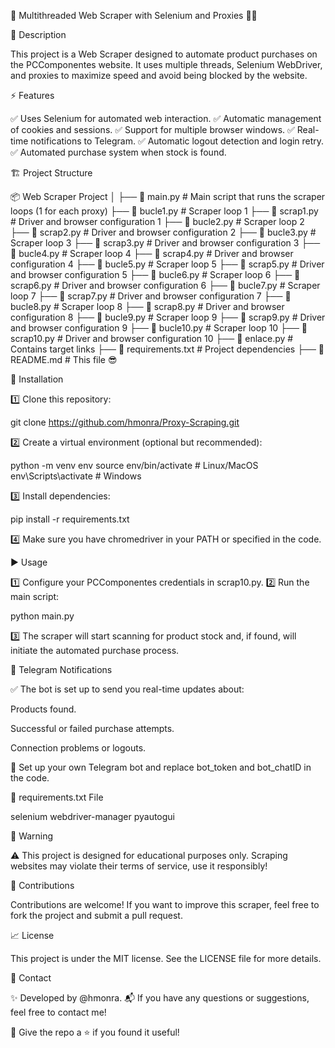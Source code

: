 🚀 Multithreaded Web Scraper with Selenium and Proxies 🕵️‍♀️

📌 Description

This project is a Web Scraper designed to automate product purchases on the PCComponentes website. It uses multiple threads, Selenium WebDriver, and proxies to maximize speed and avoid being blocked by the website.

⚡️ Features

✅ Uses Selenium for automated web interaction.
✅ Automatic management of cookies and sessions.
✅ Support for multiple browser windows.
✅ Real-time notifications to Telegram.
✅ Automatic logout detection and login retry.
✅ Automated purchase system when stock is found.

🏗️ Project Structure

📦 Web Scraper Project
│
├── 📄 main.py           # Main script that runs the scraper loops (1 for each proxy)
├── 📄 bucle1.py         # Scraper loop 1
├── 📄 scrap1.py         # Driver and browser configuration 1
├── 📄 bucle2.py         # Scraper loop 2
├── 📄 scrap2.py         # Driver and browser configuration 2
├── 📄 bucle3.py         # Scraper loop 3
├── 📄 scrap3.py         # Driver and browser configuration 3
├── 📄 bucle4.py         # Scraper loop 4
├── 📄 scrap4.py         # Driver and browser configuration 4
├── 📄 bucle5.py         # Scraper loop 5
├── 📄 scrap5.py         # Driver and browser configuration 5
├── 📄 bucle6.py         # Scraper loop 6
├── 📄 scrap6.py         # Driver and browser configuration 6
├── 📄 bucle7.py         # Scraper loop 7
├── 📄 scrap7.py         # Driver and browser configuration 7
├── 📄 bucle8.py         # Scraper loop 8
├── 📄 scrap8.py         # Driver and browser configuration 8
├── 📄 bucle9.py         # Scraper loop 9
├── 📄 scrap9.py         # Driver and browser configuration 9
├── 📄 bucle10.py        # Scraper loop 10
├── 📄 scrap10.py        # Driver and browser configuration 10
├── 📄 enlace.py         # Contains target links
├── 📄 requirements.txt  # Project dependencies
├── 📄 README.md         # This file 😎

🔧 Installation

1️⃣ Clone this repository:

git clone https://github.com/hmonra/Proxy-Scraping.git

2️⃣ Create a virtual environment (optional but recommended):

python -m venv env
source env/bin/activate  # Linux/MacOS
env\Scripts\activate     # Windows

3️⃣ Install dependencies:

pip install -r requirements.txt

4️⃣ Make sure you have chromedriver in your PATH or specified in the code.

▶️ Usage

1️⃣ Configure your PCComponentes credentials in scrap10.py.
2️⃣ Run the main script:

python main.py

3️⃣ The scraper will start scanning for product stock and, if found, will initiate the automated purchase process.

📲 Telegram Notifications

✅ The bot is set up to send you real-time updates about:

Products found.

Successful or failed purchase attempts.

Connection problems or logouts.

💬 Set up your own Telegram bot and replace bot_token and bot_chatID in the code.

📜 requirements.txt File

selenium
webdriver-manager
pyautogui

🚨 Warning

⚠️ This project is designed for educational purposes only. Scraping websites may violate their terms of service, use it responsibly!

🤝 Contributions

Contributions are welcome! If you want to improve this scraper, feel free to fork the project and submit a pull request.

📈 License

This project is under the MIT license. See the LICENSE file for more details.

📧 Contact

✨ Developed by @hmonra.
📬 If you have any questions or suggestions, feel free to contact me!

🌟 Give the repo a ⭐ if you found it useful!

